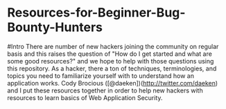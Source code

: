 # Resources-for-Beginner-Bug-Bounty-Hunters
#Intro
There are number of new hackers joining the community on regular basis and this raises the question of "How do I get started and what are some good resources?" and we hope to help with those questions using this repository. 
As a hacker, there a ton of techniques, terminologies, and topics you need to familiarize yourself with to understand how an application works. Cody Brocious ([@daeken])(http://twitter.com/daeken) and I put these resources together in order to help new hackers with resources to learn basics of Web Application Security. 
